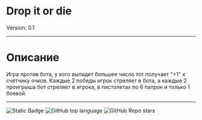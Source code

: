 # Drop it or die
Version: 0.1
****
# Описание
Игра против бота, у кого выпадет большее число тот получает "+1" к счётчику очков. Каждые 2 победы игрок стреляет в бота, а каждые 2 проигрыша бот стреляет в игрока, в пистолетах по 6 патрон и только 1 боевой.
****
![Static Badge](https://img.shields.io/badge/Crufix-Drop_it_or_Die-Oxygen)
![GitHub top language](https://img.shields.io/github/languages/top/GoodVaib/Drop-it-or-Die)
![GitHub Repo stars](https://img.shields.io/github/stars/GoodVaib/Drop-it-or-Die)
<!-- ![GitHub](https://img.shields.io/github/license/GoodVaib/Drop-it-or-Die) -->
<!-- <![GitHub issues](https://img.shields.io/github/issues/GoodVaib/Drop-it-or-Die) -->
